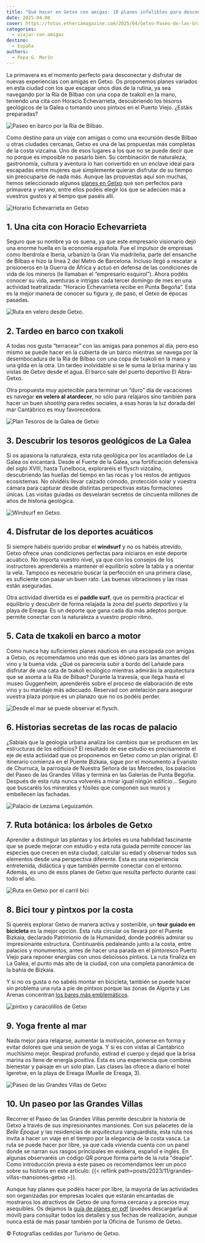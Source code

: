 ```yaml
---
title: "Qué hacer en Getxo con amigas: 10 planes infalibles para desconectar"
date: 2025-04-08
cover: https://fotos.etheriamagazine.com/2025/04/Getxo-Paseo-de-las-Grandes-Villas.jpeg
categories: 
  - viajar-con-amigas
destino: 
  - España
authors: 
  - Pepa G. Marín
---
```


La primavera es el momento perfecto para desconectar y disfrutar de nuevas experiencias 
con amigas en Getxo. Os proponemos planes variados en esta ciudad con los que escapar 
unos días de la rutina, ya sea navegando por la Ría de Bilbao con una copa de txakoli en 
la mano, teniendo una cita con Horacio Echevarrieta, descubriendo los tesoros geológicos 
de la Galea o tomando unos pintxos en el Puerto Viejo. ¿Estáis preparadas? 

![Paseo en barco por la Ría de Bilbao.](https://fotos.etheriamagazine.com/2025/04/getxo-barco-amigas.jpg "Paseo en barco por la Ría de Bilbao.")

Como destino para un viaje con amigas o como una excursión desde Bilbao u otras ciudades 
cercanas, Getxo es una de las propuestas más completas de la costa vizcaína. Uno de esos 
lugares a los que no se puede decir que no porque es imposible no pasarlo bien. Su 
combinación de naturaleza, gastronomía, cultura y aventura lo han convertido en un 
enclave ideal para escapadas entre mujeres que simplemente quieran disfrutar de su 
tiempo sin preocuparse de nada más. Aunque las propuestas aquí son muchas, hemos 
seleccionado algunos [planes en Getxo](https://www.getxo.eus/es/planes) que son 
perfectos para primavera y verano, entre ellos podéis elegir los que se adecúen más a 
vuestros gustos y al tiempo que paséis allí. 

![Horario Echevarrieta en Getxo](https://fotos.etheriamagazine.com/2025/04/visita-horacio-echevarrieta.jpeg "Una cita con Horario Echevarrieta, uno de los nuevos planes en Getxo.")

## 1\. Una cita con Horacio Echevarrieta

Seguro que su nombre ya os suena, ya que este empresario visionario dejó una enorme 
huella en la economía española. Fue el impulsor de empresas como Iberdrola e Iberia, 
urbanizó la Gran Vía madrileña, parte del ensanche de Bilbao e hizo la línea 2 del Metro 
de Barcelona. Incluso llegó a rescatar a prisioneros en la Guerra de África y actuó en 
defensa de las condiciones de vida de los mineros (le llamaban el “empresario 
esquirol”). Ahora podéis conocer su vida, aventuras e intrigas cada tercer domingo de 
mes en una actividad teatralizada: “Horacio Echevarrieta recibe en Punta Begoña”. Esta 
es la mejor manera de conocer su figura y, de paso, el Getxo de épocas pasadas. 

![Ruta en velero desde Getxo.](https://fotos.etheriamagazine.com/2025/04/getxo-velero.jpeg "Ruta en velero desde Getxo.")

## 2\. Tardeo en barco con txakoli

A todas nos gusta “terracear” con las amigas para ponemos al día, pero eso mismo se 
puede hacer en la cubierta de un barco mientras se navega por la desembocadura de la Ría 
de Bilbao con una copa de txakoli en la mano y una gilda en la otra. Un tardeo 
inolvidable si se le suma la brisa marina y las vistas de Getxo desde el agua. El barco 
sale del puerto deportivo El Abra-Getxo. 

Otra propuesta muy apetecible para terminar un “duro” día de vacaciones es navegar **en 
velero al atardecer**, no sólo para relajaros sino también para hacer un buen _shooting_ 
para redes sociales, a esas horas la luz dorada del mar Cantábrico es muy favorecedora. 

![Plan Tesoros de la Galea de Getxo](https://fotos.etheriamagazine.com/2025/04/Plan-tesoros-de-la-galea.jpg "Descubre los tesoros de La Galea.")

## 3\. Descubrir los tesoros geológicos de La Galea

Si os apasiona la naturaleza, esta ruta geológica por los acantilados de La Galea os 
encantará. Desde el Fuerte de la Galea, una fortificación defensiva del siglo XVIII, 
hasta Tunelboca, exploraréis el flysch vizcaíno, descubriendo las huellas del tiempo en 
las rocas y los restos de antiguos ecosistemas. No olvidéis llevar calzado cómodo, 
protección solar y vuestra cámara para capturar desde distintas perspectivas estas 
formaciones únicas. Las visitas guiadas os desvelarán secretos de cincuenta millones de 
años de historia geológica. 

![Windsurf en Getxo.](https://fotos.etheriamagazine.com/2025/04/windsurf-getxo.jpg "Windsurf en Getxo.")

## 4\. Disfrutar de los deportes acuáticos

Si siempre habéis querido probar el **windsurf** y no os habéis atrevido, Getxo ofrece 
unas condiciones perfectas para iniciaros en este deporte acuático. No importa vuestro 
nivel, ya que con los consejos de los instructores aprenderéis a mantener el equilibrio 
sobre la tabla y a orientar la vela. Tampoco es necesario buscar la perfección en una 
primera clase, es suficiente con pasar un buen rato. Las buenas vibraciones y las risas 
están aseguradas. 

Otra actividad divertida es el **paddle surf**, que os permitirá practicar el equilibrio 
y descubrir de forma relajada la zona del puerto deportivo y la playa de Ereaga. Es un 
deporte que gana cada día más adeptos porque permite conectar con la naturaleza a 
vuestro propio ritmo. 

## 5\. Cata de txakoli en barco a motor

Como nunca hay suficientes planes náuticos en una escapada con amigas a Getxo, os 
recomendamos uno más que es idóneo para las amantes del vino y la buena vida. ¿Qué os 
parecería subir a bordo del Lañaide para disfrutar de una cata de txakoli ecológico 
mientras admiráis la arquitectura que se asoma a la Ría de Bilbao? Durante la travesía, 
que llega hasta el museo Guggenheim, aprenderéis sobre el proceso de elaboración de este 
vino y su maridaje más adecuado. Reservad con antelación para asegurar vuestra plaza 
porque es un planazo que no os podéis perder. 

![Desde el mar se puede observar el flysch.](https://fotos.etheriamagazine.com/2025/04/Getxo-costa-flysch.jpeg "Desde el mar se puede observar el flysch.")

## 6\. Historias secretas de las rocas de palacio

¿Sabíais que la geología urbana analiza los cambios que se producen en las estructuras 
de los edificios? El resultado de ese estudio es precisamente el eje de esta actividad 
que os proponemos en Getxo como un plan original. El itinerario comienza en el Puente 
Bizkaia, sigue por el monumento a Evaristo de Churruca, la parroquia de Nuestra Señora 
de las Mercedes, los palacios del Paseo de las Grandes Villas y termina en las Galerías 
de Punta Begoña. Después de esta ruta nunca volveréis a mirar igual ningún edificio... 
Seguro que buscaréis los minerales y fósiles que componen sus muros y embellecen las 
fachadas. 

![Palacio de Lezama Leguizamón.](https://fotos.etheriamagazine.com/2023/11/getxo-palacio-lezama-leguizamon.jpg "Palacio de Lezama Leguizamón.")

## 7\. Ruta botánica: los árboles de Getxo

Aprender a distinguir las plantas y los árboles es una habilidad fascinante que se puede 
mejorar con estudio y esta ruta guiada permite conocer las especies que crecen en esta 
ciudad, calcular su edad y observar todos sus elementos desde una perspectiva diferente. 
Esta es una experiencia entretenida, didáctica y que también permite conectar con el 
entorno. Además, es uno de esos planes de Getxo que resulta perfecto durante casi todo 
el año. 

![Ruta en Getxo por el carril bici](https://fotos.etheriamagazine.com/2025/04/getxo-ruta-bici.jpeg "Con el carril bici, es seguro y sencillo descubrir Getxo sobre dos ruedas.")

## 8\. Bici tour y pintxos por la costa

Si queréis explorar Getxo de manera activa y sostenible, un **tour guiado en bicicleta** 
es la mejor opción. Esta ruta circular os llevará por el Puente Bizkaia, declarado 
Patrimonio de la Humanidad, donde podréis admirar su impresionante estructura. 
Continuaréis pedaleando junto a la costa, entre palacios y monumentos, antes de hacer 
una parada en el pintoresco Puerto Viejo para reponer energías con unos deliciosos 
pintxos. La ruta finaliza en La Galea, el punto más alto de la ciudad, con una completa 
panorámica de la bahía de Bizkaia. 

Y si no os gusta o no sabéis montar en bicicleta, también se puede hacer sin problema 
una ruta a pie de pintxos porque las zonas de Algorta y Las Arenas concentran [los bares 
más emblemáticos](https://www.getxo.eus/es/turismo/descubre-getxo/bares-pintxos). 

![pintxo y caracolillos de Getxo](https://fotos.etheriamagazine.com/2023/03/pintxo-getxo.jpg "Un pintxo para saborear la buena vida de Getxo.")

## 9\. Yoga frente al mar

Nada mejor para relajarse, aumentar la motivación, ponerse en forma y evitar dolores que 
una sesión de yoga. Y si es con vistas al Cantábrico muchísimo mejor. Respirad profundo, 
estirad el cuerpo y dejad que la brisa marina os llene de energía positiva. Esta es una 
experiencia que combina bienestar y paisaje en un solo plan. Las clases las ofrece a 
diario el hotel Igeretxe, en la playa de Ereaga (Muelle de Ereaga, 3). 

![Paseo de las Grandes Villas de Getxo](https://fotos.etheriamagazine.com/2025/04/Getxo-Paseo-de-las-Grandes-Villas.jpeg "Paseo de las Grandes Villas, un plan imprescindible en Getxo.")

## 10\. Un paseo por las Grandes Villas

Recorrer el Paseo de las Grandes Villas permite descubrir la historia de Getxo a través 
de sus impresionantes mansiones. Con sus palacetes de la _Belle Époque_ y las 
residencias de arquitectura vanguardista, esta ruta nos invita a hacer un viaje en el 
tiempo por la elegancia de la costa vasca. La ruta se puede hacer por libre, ya que cada 
vivienda cuenta con un panel donde se narran sus rasgos principales en euskera, español 
e inglés. En algunas observaréis un código QR porque forma parte de la ruta "deapie". 
Como introducción previa a este paseo os recomendamos leer un poco sobre su historia en 
este artículo: {{< reflink path=posts/2023/11/grandes-villas-mansiones-getxo >}}. 

Aunque hay planes que podéis hacer por libre, la mayoría de las actividades son 
organizadas por empresas locales que estarán encantadas de mostraros los atractivos de 
Getxo de una forma cercana y a precios muy asequibles. Os dejamos la [guía de planes en 
pdf](https://www.getxo.eus/DocsPublic/turismo/Planes_castellano.pdf) (puedes descargarla 
al móvil) para consultar todos los detalles y sus fechas de realización, aunque nunca 
está de más pasar también por la Oficina de Turismo de Getxo. 

© Fotografías cedidas por Turismo de Getxo.
